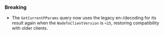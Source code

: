 ### Breaking

- The `GetCurrentPParams` query now uses the legacy en-/decoding for its result again when the `NodeToClientVersion` is `<15`, restoring compatibility with older clients.

